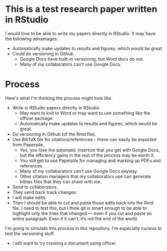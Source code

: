 # This is a test research paper written in RStudio

I would love to be able to write my papers directly in RStudio. It may have the following advantages:    
* Automatically make updates to results and figures, which would be great   
* Could do versioning in Github   
    - Google Docs have built-in versioning, but Word docs do not.   
    - Many of my collaborators can't use Google Docs.    

# Process

Here's what I'm thinking the process might look like:    
* Write in RStudio papers directly in RStudio   
    - May want to knit to Word or may want to use something like the officer package.   
    - Automatically make updates to results and figures, which would be great.   
* Do versioning in Github (of the Rmd file).     
* Use BibTeX file for citations/references - these can easily be exported from Paperpile.   
    - Yes, you lose the automatic insertion that you get with Google Docs, but the efficiency gains in the rest of the process may be worth it.   
    - You still get to use Paperpile for managing and marking up PDFs and references.   
    - Many of my collaborators can’t use Google Docs anyway.   
    - Other citation managers that my collaborators use can generate bibtex files that they can share with me.   
* Send to collaborators.   
* They send back track changes.   
* I will make edits.   
* Then I should be able to cut and paste those edits back into the Rmd file. I need to test this, but I think git is smart enough to be able to highlight only the lines that changed — even if you cut and paste an entire paragraph. Even if it can’t, it’s not the end of the world.

I'm going to simulate this process in this repository. I'm especially curious to test the versioning stuff.

* I still want to try creating a document using officer.